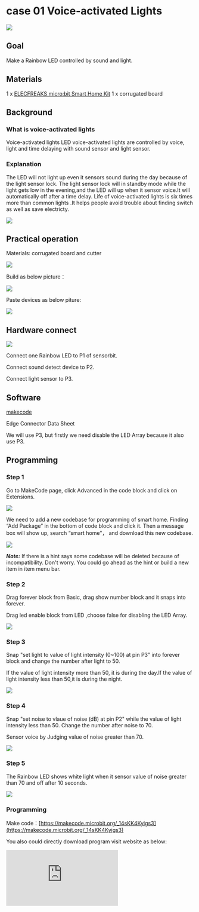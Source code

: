 # case 01 Voice-activated Lights

![](./images/OyHm1YO.jpg)
## Goal



 Make a Rainbow LED controlled by sound and light.

## Materials

 1 x [ELECFREAKS micro:bit Smart Home Kit](https://shop.elecfreaks.com/products/elecfreaks-micro-bit-smart-home-kit-without-micro-bit-board?_pos=1&_sid=ebbf2bf73&_ss=r)
 1 x corrugated board

## Background

### What is voice-activated lights
 Voice-activated lights LED voice-activated lights are controlled by voice, light and time delaying with sound sensor and light sensor.
### Explanation
 The LED will not light up even it sensors sound during the day because of the light sensor lock. The light sensor lock will in standby mode while the light gets low in the evening,and the LED will up when it sensor voice.It will automatically off after a time delay. Life of voice-activated lights is six times more than common lights .It helps people avoid trouble about finding switch as well as save electricty.


![](./images/HbCt288.png)

## Practical operation

Materials: corrugated board and cutter

![](./images/PuJE7uj.jpg)

Build as below picture：

![](./images/Ttp5RK9.jpg)

Paste devices as below piture:

![](./images/7uAAhWi.jpg)


## Hardware connect

![](./images/j3m26Nl.png)

Connect one Rainbow LED to P1 of sensorbit.

Connect sound detect device to P2.

Connect light sensor to P3.

## Software

[makecode](https://makecode.microbit.org/#)

Edge Connector Data Sheet

We will use P3, but firstly we need disable the LED Array because it also use P3.

## Programming

### Step 1
Go to MakeCode page, click Advanced in the code block and click on Extensions.

![](./images/2qCyzQ7.png)

We need to add a new codebase for programming of smart home. Finding “Add Package” in the bottom of code block and click it. Then a message box will show up, search “smart home"， and download this new codebase.

![](./images/QR2s7LD.png)

***Note:*** If there is a hint says some codebase will be deleted because of incompatibility. Don't worry. You could go ahead as the hint or build a new item in item menu bar.

### Step 2

Drag forever block from Basic, drag show number block and it snaps into forever.

Drag led enable block from LED ,choose false for disabling the LED Array.

![](./images/eU2HDxn.png)

### Step 3

Snap "set light to value of light intensity (0~100) at pin P3" into forever block and change the number after light to 50.

If the value of light intensity more than 50, it is during the day.If the value of light intensity less than 50,it is during the night.

![](./images/LNSfyGV.png)

### Step 4

Snap "set noise to vlaue of noise (dB) at pin P2" while the value of light intensity less than 50.
Change the number after noise to 70.

Sensor voice by Judging value of noise greater than 70.

![](./images/gWFFMiV.png)

### Step 5

The Rainbow LED shows white light when it sensor value of noise greater than 70 and off after 10 seconds.


![](./images/McicDIj.png)

### Programming

Make code：[https://makecode.microbit.org/_14sKK4Kyigs3](https://makecode.microbit.org/_14sKK4Kyigs3)

You also could directly download program visit website as below:

<div
    style={{
        position: 'relative',
        paddingBottom: '60%',
        overflow: 'hidden',
    }}
>
    <iframe
        src="https://makecode.microbit.org/_14sKK4Kyigs3"
        frameborder="0"
        sandbox="allow-popups allow-forms allow-scripts allow-same-origin"
        style={{
            position: 'absolute',
            width: '100%',
            height: '100%',
        }}
    />
</div>

***Note：*** The value of light intensity is base on actual environment.

## Result

The light will never up when illumination is adequatea. However,slight noise will cause it light  10 seconds during the night.
![](./images/31mzhfy.jpg)

![](./images/ymeyq3M.jpg)

## Think

How to use micro:bit make rainbow Led rather solid color light?

## Questions



## More information
